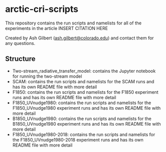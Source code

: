# arctic-cri-scripts

This repository contains the run scripts and namelists for all of the experiments in the article INSERT CITATION HERE

Created by Ash Gilbert (ash.gilbert@colorado.edu) and contact them for any questions.

## Structure

- Two-stream_radiative_transfer_model: contains the Jupyter notebook for running the two-stream model
- SCAM: contains the run scripts and namelists for the SCAM runs and has its own README file with more detail
- F1850: contains the run scripts and namelists for the F1850 experiment runs and has its own README file with more detail
- F1850_UVnudge1980: contains the run scripts and namelists for the F1850_UVnudge1980 experiment runs and has its own README file with more detail
- B1850_UVnudge1980: contains the run scripts and namelists for the B1850_UVnudge1980 experiment runs and has its own README file with more detail
- F1850_UVnudge1980-2018: contains the run scripts and namelists for the F1850_UVnudge1980-2018 experiment runs and has its own README file with more detail
